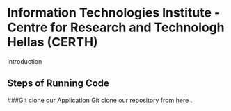 # Information Technologies Institute - Centre for Research and Technologh Hellas (CERTH)

Introduction
## Steps of Running Code

###Git clone our Application
 Git clone our repository from [ here ](https://github.com/NVIDIAAICITYCHALLENGE/AICity_Team3).
